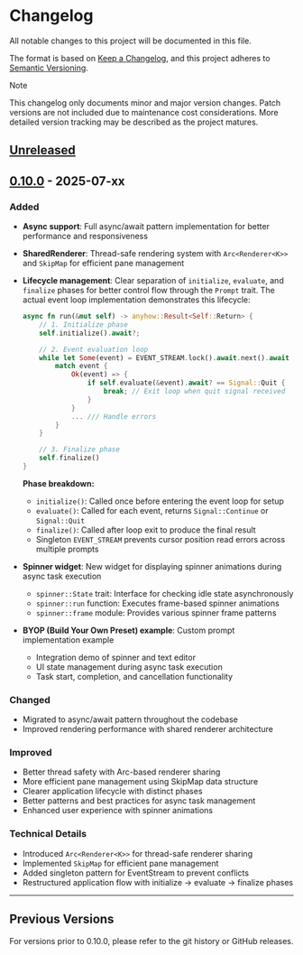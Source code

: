 # Changelog

All notable changes to this project will be documented in this file.

The format is based on [Keep a Changelog](https://keepachangelog.com/en/1.0.0/),
and this project adheres to [Semantic Versioning](https://semver.org/spec/v2.0.0.html).

> [!NOTE]
> This changelog only documents minor and major version changes.
> Patch versions are not included due to maintenance cost considerations.
> More detailed version tracking may be described as the project matures.

## [Unreleased]

## [0.10.0] - 2025-07-xx

### Added
- **Async support**: Full async/await pattern implementation for better performance and responsiveness
- **SharedRenderer**: Thread-safe rendering system with `Arc<Renderer<K>>` and `SkipMap` for efficient pane management
- **Lifecycle management**: Clear separation of `initialize`, `evaluate`, and `finalize` phases for better control flow through the `Prompt` trait. The actual event loop implementation demonstrates this lifecycle:
  
  ```rust
  async fn run(&mut self) -> anyhow::Result<Self::Return> {
      // 1. Initialize phase
      self.initialize().await?;

      // 2. Event evaluation loop
      while let Some(event) = EVENT_STREAM.lock().await.next().await {
          match event {
              Ok(event) => {
                  if self.evaluate(&event).await? == Signal::Quit {
                      break; // Exit loop when quit signal received
                  }
              }
              ... /// Handle errors
          }
      }

      // 3. Finalize phase
      self.finalize()
  }
  ```
  
  **Phase breakdown:**
  - `initialize()`: Called once before entering the event loop for setup
  - `evaluate()`: Called for each event, returns `Signal::Continue` or `Signal::Quit`
  - `finalize()`: Called after loop exit to produce the final result
  - Singleton `EVENT_STREAM` prevents cursor position read errors across multiple prompts
- **Spinner widget**: New widget for displaying spinner animations during async task execution
  - `spinner::State` trait: Interface for checking idle state asynchronously
  - `spinner::run` function: Executes frame-based spinner animations
  - `spinner::frame` module: Provides various spinner frame patterns
- **BYOP (Build Your Own Preset) example**: Custom prompt implementation example
  - Integration demo of spinner and text editor
  - UI state management during async task execution
  - Task start, completion, and cancellation functionality

### Changed
- Migrated to async/await pattern throughout the codebase
- Improved rendering performance with shared renderer architecture

### Improved
- Better thread safety with Arc-based renderer sharing
- More efficient pane management using SkipMap data structure
- Clearer application lifecycle with distinct phases
- Better patterns and best practices for async task management
- Enhanced user experience with spinner animations

### Technical Details
- Introduced `Arc<Renderer<K>>` for thread-safe renderer sharing
- Implemented `SkipMap` for efficient pane management
- Added singleton pattern for EventStream to prevent conflicts
- Restructured application flow with initialize → evaluate → finalize phases

---

## Previous Versions

For versions prior to 0.10.0, please refer to the git history or GitHub releases.

[Unreleased]: https://github.com/ynqa/promkit/compare/v0.10.0...HEAD
[0.10.0]: https://github.com/ynqa/promkit/releases/tag/v0.10.0
